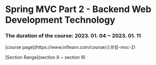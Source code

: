 <h1>Spring MVC Part 2 - Backend Web Development Technology</h1>
<h3>The duration of the course: 2023. 01. 04 ~ 2023. 01. 11</h3>
[course page](https://www.inflearn.com/course/스프링-mvc-2)

[Section Range](section 8 ~ section 9)
